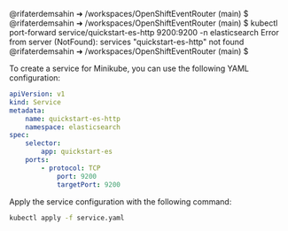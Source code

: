 @rifaterdemsahin ➜ /workspaces/OpenShiftEventRouter (main) $ 
@rifaterdemsahin ➜ /workspaces/OpenShiftEventRouter (main) $ kubectl port-forward service/quickstart-es-http 9200:9200 -n elasticsearch
Error from server (NotFound): services "quickstart-es-http" not found
@rifaterdemsahin ➜ /workspaces/OpenShiftEventRouter (main) $ 

To create a service for Minikube, you can use the following YAML configuration:

```yaml
apiVersion: v1
kind: Service
metadata:
    name: quickstart-es-http
    namespace: elasticsearch
spec:
    selector:
        app: quickstart-es
    ports:
        - protocol: TCP
            port: 9200
            targetPort: 9200
```

Apply the service configuration with the following command:

```sh
kubectl apply -f service.yaml
```